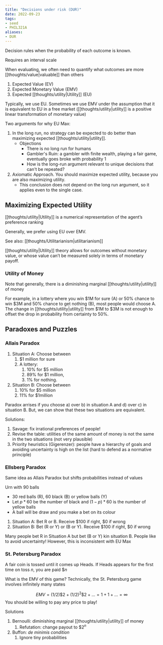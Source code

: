 ```yaml
---
title: "Decisions under risk (DUR)"
date: 2022-09-23
tags:
- seed
- PHIL321A
aliases:
- DUR
---
```


Decision rules when the probability of each outcome is known.

Requires an interval scale

When evaluating, we often need to quantify what outcomes are more [[thoughts/value|valuable]] than others
1. Expected Value (EV)
2. Expected Monetary Value (EMV)
3. Expected [[thoughts/utility|Utility]] (EU)

Typically, we use EU. Sometimes we use EMV under the assumption that it is equivalent to EU in a free market ([[thoughts/utility|utility]] is a positive linear transformation of monetary value)

Two arguments for why EU Max:
1. In the long run, no strategy can be expected to do better than maximizing expected [[thoughts/utility|utility]].
	- Objections
		- There is no long run for humans
		- Gambler's Ruin: a gambler with finite wealth, playing a fair game, eventually goes broke with probability 1
		- How is the long-run argument relevant to unique decisions that can't be repeated?
2. Axiomatic Approach. You should maximize expected utility, because you are also maximizing utility.
	- This conclusion does not depend on the long run argument, so it applies even to the single case.

## Maximizing Expected Utility
[[thoughts/utility|Utility]] is a numerical representation of the agent’s preference ranking

Generally, we prefer using EU over EMV.

See also: [[thoughts/Utilitarianism|utilitarianism]]

[[thoughts/utility|Utility]] theory allows for outcomes without monetary value, or whose value can’t be measured solely in terms of monetary payoff.

### Utility of Money
Note that generally, there is a diminishing marginal [[thoughts/utility|utility]] of money

For example, in a lottery where you win $1M for sure (A) or 50% chance to win $3M and 50% chance to get nothing (B), most people would choose A. The change in [[thoughts/utility|utility]] from $1M to $3M is not enough to offset the drop in probability from certainty to 50%.

## Paradoxes and Puzzles
### Allais Paradox
1. Situation A: Choose between
	1. $1 million for sure
	2. A lottery:
		1. 10% for $5  million
		2. 89% for $1 million,
		3. 1% for nothing.
2. Situation B: Choose between
	1. 10% for $5 million
	2. 11% for $1million

Paradox arrises if you choose a) over b) in situation A and d) over c) in situation B. But, we can show that these two situations are equivalent.

Solutions:
1. Savage: fix irrational preferences of people!
2. Revise the table: utilities of the same amount of money is not the same in the two situations (not very plausible)
3. Priority heuristics (Gigerenzer): people have a hierarchy of goals and avoiding uncertainty is high on the list (hard to defend as a normative principle)

### Ellsberg Paradox
Same idea as Allais Paradox but shifts probabilities instead of values

Urn with 90 balls
- 30 red balls (R), 60 black (B) or yellow balls (Y)
- Let $p * 60$ be the number of black and $(1-p)*60$ is the number of yellow balls
- A ball will be draw and you make a bet on its colour

1. Situation A: Bet R or B. Receive $100 if right, $0 if wrong
2. Situation B: Bet (R or Y) or (B or Y). Receive $100 if right, $0 if wrong

Many people bet R in Situation A but bet (B or Y) kin situation B. People like to avoid uncertainty! However, this is inconsistent with EU Max

### St. Petersburg Paradox
A fair coin is tossed until it comes up Heads. If Heads appears for the first time on toss $n$, you are paid $\$n$

What is the EMV of this game? Technically, the St. Petersburg game involves infinitely many states

$$EMV = (1/2)\$2 + (1/2)^2\$2 + \dots = 1 + 1 + \dots = \infty$$
You should be willing to pay any price to play!

Solutions
1. Bernoulli: diminishing marginal [[thoughts/utility|utility]] of money
	1. Refutation: change payout to $\$2^n$
2. Buffon: *de minimis condition*
	1. Ignore tiny probabilities